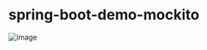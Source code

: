 # spring-boot-demo-mockito
![image](https://github.com/TheAkylino/spring-boot-demo-mockito/assets/40051292/56a85316-6711-4493-ae16-6b842d5ab38f)

